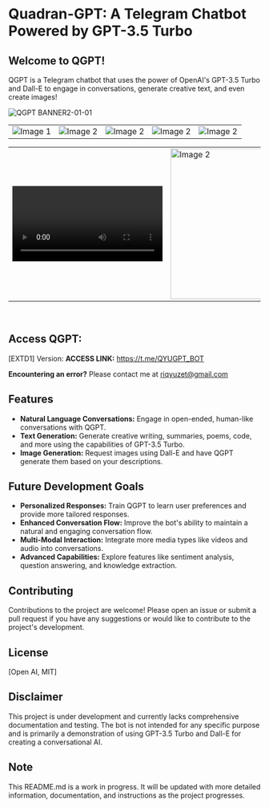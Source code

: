 # Quadran-GPT: A Telegram Chatbot Powered by GPT-3.5 Turbo 

## Welcome to QGPT! 

QGPT is a Telegram chatbot that uses the power of OpenAI's GPT-3.5 Turbo and Dall-E to engage in conversations, generate creative text, and even create images! 

![QGPT BANNER2-01-01](https://github.com/Qyuzet/Quadran-GPT/assets/93258081/7886bd6f-6f5f-40a0-abf0-2ef7dc043a9b)

<div align="center">
  <table>
    <tr>
      <td><img src="https://github.com/user-attachments/assets/dc422619-663a-4eee-98b6-03b393dda329" alt="Image 1"/></td>
      <td><img src="https://github.com/user-attachments/assets/1f66f639-4e9c-4608-b498-139899ea5384" alt="Image 2"/></td>
      <td><img src="https://github.com/user-attachments/assets/948f3544-5ae1-4e20-be28-6e10412d4488" alt="Image 2"/></td>
      <td><img src="https://github.com/user-attachments/assets/ec7631b8-32ea-434f-aa3f-80366dfd82d7" alt="Image 2"/></td>
      <td><img src="https://github.com/user-attachments/assets/057941fd-5793-4185-8ed8-0ea5ddc04d49" alt="Image 2"/></td>
    </tr>
  </table>
</div>

<div align="center">
   <table>
    <tr>
      <td><video src="https://github.com/user-attachments/assets/9151bc1d-087a-430f-a249-70a5cedc447e" style="width:300px;" controls>
    Your browser does not support the video tag.
  </video></td>
      <td><img src="https://github.com/user-attachments/assets/b5e752f8-c80e-4453-b61f-505e7908ebe3" style="width:300px;" alt="Image 2"/></td>
    </tr>
  </table>
</div>

</br>

## Access QGPT: 

[EXTD1] Version:
**ACCESS LINK:** https://t.me/QYUGPT_BOT

**Encountering an error?** Please contact me at riqyuzet@gmail.com 

## Features

* **Natural Language Conversations:**  Engage in open-ended, human-like conversations with QGPT.
* **Text Generation:**  Generate creative writing, summaries, poems, code, and more using the capabilities of GPT-3.5 Turbo.
* **Image Generation:**  Request images using Dall-E and have QGPT generate them based on your descriptions.

## Future Development Goals

* **Personalized Responses:** Train QGPT to learn user preferences and provide more tailored responses. 
* **Enhanced Conversation Flow:** Improve the bot's ability to maintain a natural and engaging conversation flow.
* **Multi-Modal Interaction:**  Integrate more media types like videos and audio into conversations.
* **Advanced Capabilities:** Explore features like sentiment analysis, question answering, and knowledge extraction.

## Contributing

Contributions to the project are welcome!  Please open an issue or submit a pull request if you have any suggestions or would like to contribute to the project's development. 

## License

[Open AI, MIT]

## Disclaimer

This project is under development and currently lacks comprehensive documentation and testing. The bot is not intended for any specific purpose and is primarily a demonstration of using GPT-3.5 Turbo and Dall-E for creating a conversational AI.

## Note

This README.md is a work in progress. It will be updated with more detailed information, documentation, and instructions as the project progresses. 
